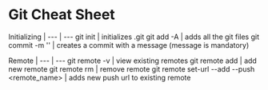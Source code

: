 # Git Cheat Sheet

Initializing | 
--- | ---
git init | initializes .git
git add -A | adds all the git files
git commit -m '<message>' | creates a commit with a message (message is mandatory)


Remote |
--- | ---
git remote -v | view existing remotes
git remote add <name> <url> | add new remote
git remote rm <name> | remove remote
git remote set-url --add --push <remote_name> <url> | adds new push url to existing remote